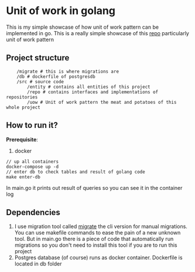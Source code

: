 # Unit of work in golang 

This is my simple showcase of how unit of work pattern can be implemented in go.
This is a really simple showcase of this [repo](https://github.com/rafael-piovesan/go-rocket-ride) particularly unit of work pattern

## Project structure
```
    /migrate # this is where migrations are 
    /db # dockerfile of postgresdb
    /src # source code
        /entity # contains all entities of this project 
        /repo # contains interfaces and implementations of repositories
        /uow # Unit of work pattern the meat and potatoes of this whole project
```
## How to run it?
**Prerequisite**:
1. docker
```
// up all containers
docker-compose up -d
// enter db to check tables and result of golang code
make enter-db
```
In main.go it prints out result of queries so you can see it in the container log

## Dependencies
1. I use migration tool called [migrate](https://github.com/golang-migrate/migrate) the cli version for manual migrations. You can use makefile commands to ease the pain of a new unknown tool. But in main.go there is a piece of code that automatically run migrations so you don't need to install this tool if you are to run this project 
2. Postgres database (of course) runs as docker container. Dockerfile is located in db folder 
